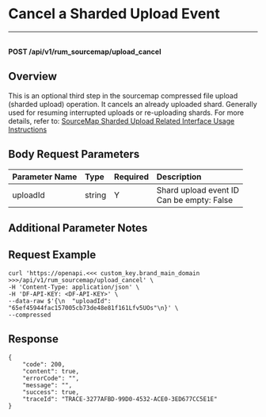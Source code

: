 # Cancel a Sharded Upload Event

---

<br />**POST /api/v1/rum_sourcemap/upload_cancel**

## Overview
This is an optional third step in the sourcemap compressed file upload (sharded upload) operation. It cancels an already uploaded shard. Generally used for resuming interrupted uploads or re-uploading shards.
For more details, refer to: [SourceMap Sharded Upload Related Interface Usage Instructions](../../../studio-backend/sourcemap-multipart-upload-init/)




## Body Request Parameters

| Parameter Name | Type   | Required | Description              |
|:--------------|:-------|:--------|:-------------------------|
| uploadId      | string | Y       | Shard upload event ID<br>Can be empty: False <br> |

## Additional Parameter Notes



## Request Example
```shell
curl 'https://openapi.<<< custom_key.brand_main_domain >>>/api/v1/rum_sourcemap/upload_cancel' \
-H 'Content-Type: application/json' \
-H 'DF-API-KEY: <DF-API-KEY>' \
--data-raw $'{\n  "uploadId": "65ef45944fac157005cb73de48e81f161Lfv5UOs"\n}' \
--compressed
```




## Response
```shell
{
    "code": 200,
    "content": true,
    "errorCode": "",
    "message": "",
    "success": true,
    "traceId": "TRACE-3277AFBD-99D0-4532-ACE0-3ED677CC5E1E"
} 
```